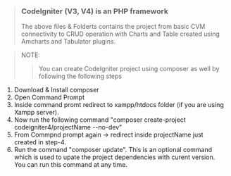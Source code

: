> ### CodeIgniter (V3, V4) is an PHP framework
> The above files & Folderts contains the project from basic CVM connectivity to CRUD operation with Charts and Table created using Amcharts and Tabulator plugins.

> NOTE:
>> You can create CodeIgniter project using composer as well by following the following steps
1. Download & Install composer
2. Open Command Prompt
3. Inside command promt redirect to xampp/htdocs folder (if you are using Xampp server).
4. Now run the following command "composer create-project codeigniter4/projectName --no-dev"
5. From Commpnd prompt again -> redirect inside projectName just created in step-4.
6. Run the command "composer update". This is an optional command which is used to upate the project dependencies with curent version. You can run this command at any time.
